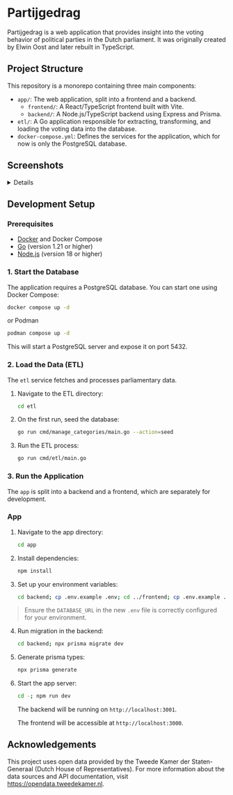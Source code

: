 # Partijgedrag

Partijgedrag is a web application that provides insight into the voting behavior of political parties in the Dutch parliament. It was originally created by Elwin Oost and later rebuilt in TypeScript.

## Project Structure

This repository is a monorepo containing three main components:

- `app/`: The web application, split into a frontend and a backend.
  - `frontend/`: A React/TypeScript frontend built with Vite.
  - `backend/`: A Node.js/TypeScript backend using Express and Prisma.
- `etl/`: A Go application responsible for extracting, transforming, and loading the voting data into the database.
- `docker-compose.yml`: Defines the services for the application, which for now is only the PostgreSQL database.

## Screenshots
<details>

<img width="2560" height="1330" alt="image" src="https://github.com/user-attachments/assets/acd42a7a-7705-47e3-9b50-2918aeabb3d1" />
<img width="2545" height="1330" alt="image" src="https://github.com/user-attachments/assets/bc2f1df7-dbe0-41a8-b8c1-5f784fe1aa66" />
<img width="2560" height="1330" alt="image" src="https://github.com/user-attachments/assets/360702fd-eaed-4c7e-aed9-51e78e547e19" />
<img width="2545" height="1330" alt="image" src="https://github.com/user-attachments/assets/85a47ef2-f668-4652-ae36-e11560bda8af" />
</details>


## Development Setup

### Prerequisites

- [Docker](https://www.docker.com/) and Docker Compose
- [Go](https://go.dev/) (version 1.21 or higher)
- [Node.js](https://nodejs.org/) (version 18 or higher)

### 1. Start the Database

The application requires a PostgreSQL database. You can start one using Docker Compose:

```bash
docker compose up -d
```

or Podman

```bash
podman compose up -d
```

This will start a PostgreSQL server and expose it on port 5432.

### 2. Load the Data (ETL)

The `etl` service fetches and processes parliamentary data.

1.  Navigate to the ETL directory:
    ```bash
    cd etl
    ```
2. On the first run, seed the database:
    ```bash
    go run cmd/manage_categories/main.go --action=seed
    ```
3.  Run the ETL process:
    ```bash
    go run cmd/etl/main.go
    ```

### 3. Run the Application

The `app` is split into a backend and a frontend, which are separately for development.

### App

1.  Navigate to the app directory:
    ```bash
    cd app
    ```
2.  Install dependencies:
    ```bash
    npm install
    ```
3.  Set up your environment variables:
    ```bash
    cd backend; cp .env.example .env; cd ../frontend; cp .env.example .env; cd ..
    ```
    
  > Ensure the `DATABASE_URL` in the new `.env` file is correctly configured for your environment.
   
4.  Run migration in the backend:
    ```bash
    cd backend; npx prisma migrate dev
    ```
5.  Generate prisma types:
    ```bash
    npx prisma generate
    ```
6.  Start the app server:
    ```bash
    cd -; npm run dev
    ```
    The backend will be running on `http://localhost:3001`.
    
    The frontend will be accessible at `http://localhost:3000`.

 ## Acknowledgements

This project uses open data provided by the Tweede Kamer der Staten-Generaal (Dutch House of Representatives). For more information about the data sources and API documentation, visit https://opendata.tweedekamer.nl.

